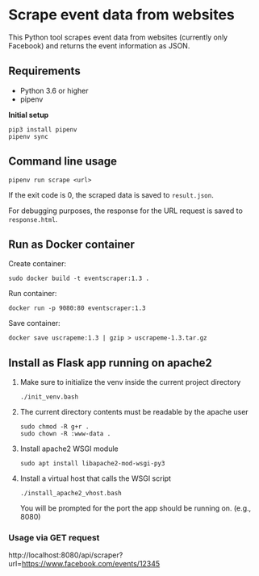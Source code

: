 # Scrape event data from websites

This Python tool scrapes event data from websites (currently only
Facebook) and returns the event information as JSON.

## Requirements

* Python 3.6 or higher
* pipenv

**Initial setup**
```
pip3 install pipenv
pipenv sync
```

## Command line usage
```
pipenv run scrape <url>
```
If the exit code is 0, the scraped data is saved to
`result.json`.

For debugging purposes, the response for the URL request is
saved to `response.html`.

## Run as Docker container

Create container:

`sudo docker build -t eventscraper:1.3 .`

Run container:

`docker run -p 9080:80 eventscraper:1.3`

Save container:

`docker save uscrapeme:1.3 | gzip > uscrapeme-1.3.tar.gz`


## Install as Flask app running on apache2

1. Make sure to initialize the venv inside the current
   project directory

   `./init_venv.bash`
2. The current directory contents must be readable by
   the apache user

   ```
   sudo chmod -R g+r .
   sudo chown -R :www-data .
   ```

3. Install apache2 WSGI module

   `sudo apt install libapache2-mod-wsgi-py3`

4. Install a virtual host that calls the WSGI script

    `./install_apache2_vhost.bash`

    You will be prompted for the port the app should be running on.
    (e.g., 8080)

### Usage via GET request

http://localhost:8080/api/scraper?url=https://www.facebook.com/events/12345
